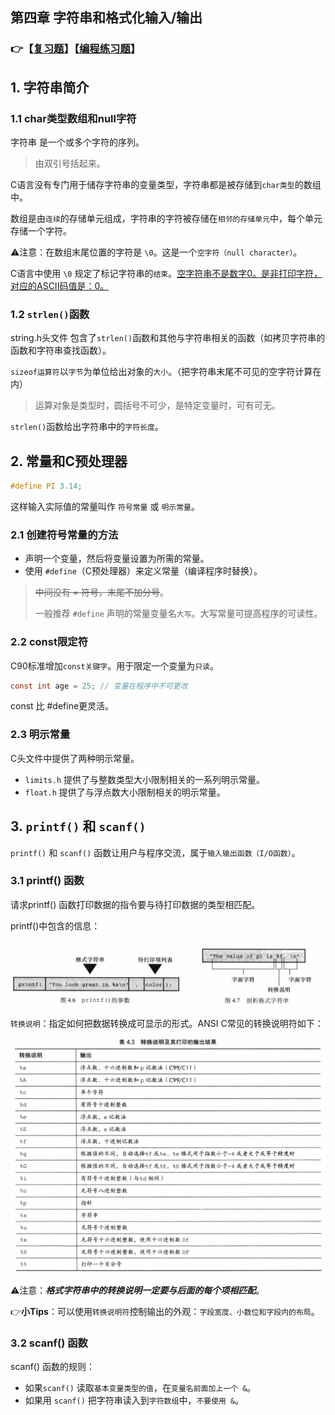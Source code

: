 ## 第四章 字符串和格式化输入/输出

### 👉【[复习题](./复习题.md)】【[编程练习题](./编程题.md)】

## 1. 字符串简介
### 1.1 char类型数组和null字符
字符串 是一个或多个字符的序列。
> 由双引号括起来。

C语言没有专门用于储存字符串的变量类型，字符串都是被存储到`char类型`的数组中。

数组是由`连续`的存储单元组成，字符串的字符被存储在`相邻的存储单元`中，每个单元存储一个字符。

⚠️注意：在数组末尾位置的字符是 `\0`。这是一个`空字符（null character）`。

C语言中使用 `\0` 规定了标记字符串的`结束`。<u>空字符串不是数字0。是非打印字符，对应的ASCII码值是：0。</u>

### 1.2 `strlen()`函数
string.h头文件 包含了`strlen()`函数和其他与字符串相关的函数（如拷贝字符串的函数和字符串查找函数）。

`sizeof运算符`以`字节`为单位给出对象的`大小`。（把字符串末尾不可见的空字符计算在内）
> 运算对象是类型时，圆括号不可少，是特定变量时，可有可无。


`strlen()`函数给出字符串中的`字符长度`。

## 2. 常量和C预处理器
```c
#define PI 3.14;
```
这样输入实际值的常量叫作 `符号常量` 或 `明示常量`。

### 2.1 创建符号常量的方法
- 声明一个变量，然后将变量设置为所需的常量。
- 使用 `#define`（C预处理器）来定义常量（编译程序时替换）。
> ~~中间没有 = 符号，末尾不加分号~~。
> 
> 一般推荐 `#define` 声明的常量变量名`大写`。大写常量可提高程序的可读性。

### 2.2 const限定符
C90标准增加`const关键字`。用于限定一个变量为`只读`。
```c
const int age = 25; // 变量在程序中不可更改
```
const 比 #define更灵活。

### 2.3 明示常量
C头文件中提供了两种明示常量。
- `limits.h` 提供了与整数类型大小限制相关的一系列明示常量。
- `float.h` 提供了与浮点数大小限制相关的明示常量。

## 3. `printf()` 和 `scanf()`

`printf()` 和 `scanf()` 函数让用户与程序交流，属于`输入输出函数（I/O函数）`。

### 3.1 printf() 函数
请求printf() 函数打印数据的指令要与待打印数据的类型相匹配。

printf()中包含的信息：

![](./img/格式字符串.png)

`转换说明`：指定如何把数据转换成可显示的形式。ANSI C常见的转换说明符如下：

![](./img/转换说明符.png)

⚠️注意：***格式字符串中的转换说明一定要与后面的每个项相匹配***。

👉**小Tips**：可以使用`转换说明符`控制输出的外观：`字段宽度、小数位和字段内的布局`。

### 3.2 scanf() 函数
scanf() 函数的规则：
- 如果`scanf()` 读取`基本变量类型的值`，在`变量名前面加上一个 &`。
- 如果用 `scanf()` 把字符串读入到`字符数组`中，`不要使用 &`。

